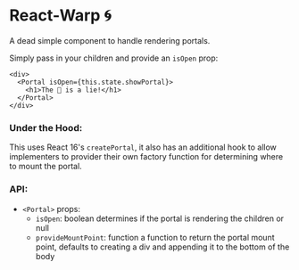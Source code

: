 # React-Warp 🌀

A dead simple component to handle rendering portals.

Simply pass in your children and provide an `isOpen` prop:

```JSX
<div>
  <Portal isOpen={this.state.showPortal}>
    <h1>The 🍰 is a lie!</h1>
  </Portal>
</div>
```

### Under the Hood:

This uses React 16's `createPortal`, it also has an additional hook to allow implementers to provider their own factory function for determining where to mount the portal.

### API:

* `<Portal>` props:
  * `isOpen`: boolean determines if the portal is rendering the children or null
  * `provideMountPoint`: function a function to return the portal mount point, defaults to creating a div and appending it to the bottom of the body
